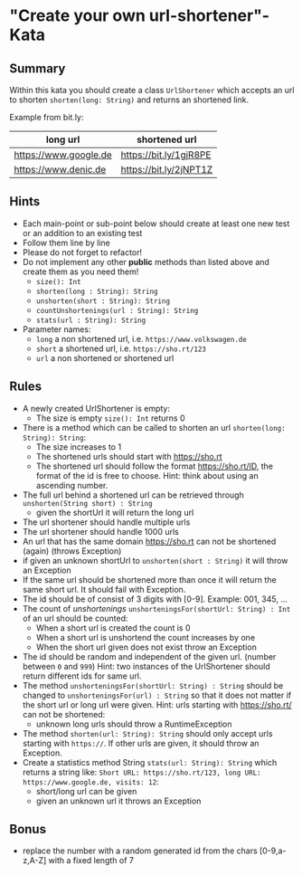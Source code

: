 # "Create your own url-shortener"-Kata

## Summary
Within this kata you should create a class `UrlShortener` which accepts an url to shorten `shorten(long: String)` and returns an shortened link.

Example from bit.ly:

|long url               |shortened url           |
|-----------------------|------------------------|
| https://www.google.de | https://bit.ly/1gjR8PE |
| https://www.denic.de  | https://bit.ly/2jNPT1Z |  


## Hints

- Each main-point or sub-point below should create at least one new test or an addition to an existing test
- Follow them line by line
- Please do not forget to refactor!
- Do not implement any other **public** methods than listed above and create them as you need them!
    - `size(): Int`
    - `shorten(long : String): String`
    - `unshorten(short : String): String`
    - `countUnshortenings(url : String): String`
    - `stats(url : String): String`
- Parameter names:
    - `long` a non shortened url, i.e. `https://www.volkswagen.de`
    - `short` a shortened url, i.e. `https://sho.rt/123`
    - `url` a non shortened or shortened url

## Rules

- A newly created UrlShortener is empty:
    - The size is empty `size(): Int` returns 0
- There is a method which can be called to shorten an url `shorten(long: String): String`:
    - The size increases to 1
    - The shortened urls should start with https://sho.rt
    - The shortened url should follow the format https://sho.rt/ID, the format of the id is free to choose.
      Hint: think about using an ascending number.
- The full url behind a shortened url can be retrieved through `unshorten(String short) : String`
    - given the shortUrl it will return the long url
- The url shortener should handle multiple urls
- The url shortener should handle 1000 urls
- An url that has the same domain https://sho.rt can not be shortened (again) (throws Exception)
- if given an unknown shortUrl to `unshorten(short : String)` it will throw an Exception
- If the same url should be shortened more than once it will return the same short url. It should fail with Exception.
- The id should be of consist of 3 digits with [0-9]. Example: 001, 345, ...
- The count of _unshortenings_ `unshorteningsFor(shortUrl: String) : Int` of an url should be counted:
    - When a short url is created the count is 0
    - When a short url is unshortend the count increases by one
    - When the short url given does not exist throw an Exception
- The id should be random and independent of the given url. (number between `0` and `999`)
  Hint: two instances of the UrlShortener should return different ids for same url.
- The method `unshorteningsFor(shortUrl: String) : String` should be changed to
  `unshorteningsFor(url) : String` so that it does not matter if the short url or long url were given.
  Hint: urls starting with https://sho.rt/ can not be shortened:
    - unknown long urls should throw a RuntimeException
- The method `shorten(url: String): String` should only accept urls starting with `https://`. If other urls are given, it should throw an Exception.
- Create a statistics method String `stats(url: String): String` which returns a string like:
  `Short URL: https://sho.rt/123, long URL: https://www.google.de, visits: 12`:
    - short/long url can be given
    - given an unknown url it throws an Exception

## Bonus

- replace the number with a random generated id from the chars [0-9,a-z,A-Z] with a fixed length of 7